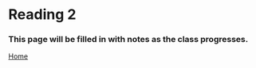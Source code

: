 # Reading 2

### This page will be filled in with notes as the class progresses.

[Home](https://peymade.github.io/reading-notes/)